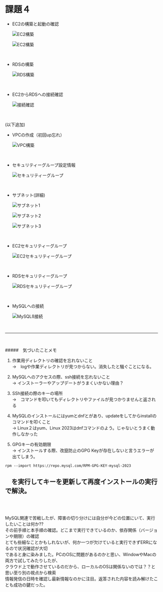 # 課題４

* EC2の構築と起動の確認

   ![EC2構築](lecture-img/EC2.png )　
   
   ![EC2構築](lecture-img/EC2-start.png)
<br>

* RDSの構築

   ![RDS構築](lecture-img/RDS.png )
<br>

* EC2からRDSへの接続確認

   ![接続確認](lecture-img/EC2toRDSconect.png)
<br>

   (以下追加) 
* VPCの作成（初回up忘れ）

   ![VPC構築](lecture-img/NewVPC.png)
<br>

* セキュリティーグループ設定情報

   ![セキュリティーグループ](lecture-img/SecurityGroup.png)
<br>

* サブネット(詳細)

   ![サブネット1](lecture-img/subnet-1.png) 
  
   ![サブネット2](lecture-img/subnet-2.png)

   ![サブネット3](lecture-img/subnet-3.png)
<br>

* EC2セキュリティーグループ

   ![EC2セキュリティーグループ](lecture-img/SecurityGroup.png)
<br>

* RDSセキュリティーグループ

   ![RDSセキュリティーグループ](lecture-img/RDS-security.png)
<br>

* MySQLへの接続

   ![MySQLß接続](lecture-img/L2023_MySQL.png)
<br>

---

<br>

#####　気づいたことメモ
1. 作業用ディレクトリの確認を忘れないこと<br>
→　logや作業ディレクトリが見つからない。消失したと騒ぐことになる。

1. MySQLへのアクセスの際、ssh接続を忘れないこと<br>
→ インストーラーやアップデートがうまくいかない理由？

1. SSh接続の際のキーの場所<br>
→　コマンドを叩いてもディレクトリやファイルが見つかりませんと返される

1. MySQLのインストールにはyumとdnfとがあり、updateをしてからinstallのコマンドを叩くこと<br>
→ Linux２はyum、Linux 2023はdnfコマンドのよう。じゃないとうまく動作しなかった

1. GPGキーの有効期限<br>
→ インストールする際、改竄防止のGPG Keyが存在しないと言うエラーが出てしまう。

```
rpm --import https://repo.mysql.com/RPM-GPG-KEY-mysql-2023
```
　を実行してキーを更新して再度インストールの実行で解決。<br>
　<br>
---
<br>
MySQL関連で苦戦したが、障害の切り分けには自分が今どの位置にいて、実行したいことは何か??<br>
その前手順と本手順の確認。どこまで実行できているのか、依存関係（バージョンや期限）の確認<br>
とても些細なことかもしれないが、何か一つが欠けていると実行できずERRになるので状況確認が大切<br>
であると身に染みました。PCのOSに問題があるのかと思い、WindowやMacの両方で試してみたりしたが、<br>
クラウド上で動作させているのだから、ローカルのOSは関係ないのでは？？と思い至り別の視点から検索<br>
情報発信の日時を確認し最新情報なのかに注目。返答された内容を読み解けたことも成功の鍵だった。<br>